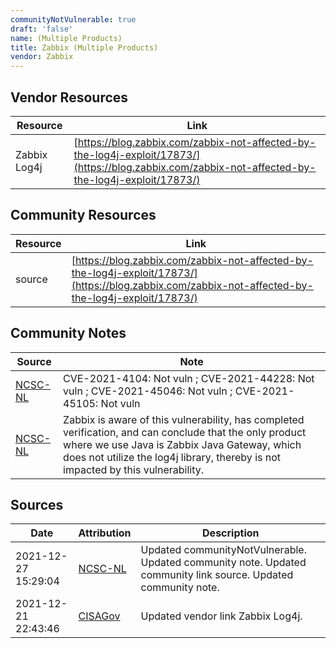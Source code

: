 ```yaml
---
communityNotVulnerable: true
draft: 'false'
name: (Multiple Products)
title: Zabbix (Multiple Products)
vendor: Zabbix
---
```


## Vendor Resources
| Resource | Link |
| --- | --- |
| Zabbix Log4j | [https://blog.zabbix.com/zabbix-not-affected-by-the-log4j-exploit/17873/](https://blog.zabbix.com/zabbix-not-affected-by-the-log4j-exploit/17873/) |

## Community Resources
| Resource | Link |
| --- | --- |
| source | [https://blog.zabbix.com/zabbix-not-affected-by-the-log4j-exploit/17873/](https://blog.zabbix.com/zabbix-not-affected-by-the-log4j-exploit/17873/) |

## Community Notes
| Source | Note |
| --- | --- |
| [NCSC-NL](https://github.com/NCSC-NL/log4shell/blob/main/software/README.md) | CVE-2021-4104: Not vuln ; CVE-2021-44228: Not vuln ; CVE-2021-45046: Not vuln ; CVE-2021-45105: Not vuln </ul> |
| [NCSC-NL](https://github.com/NCSC-NL/log4shell/blob/main/software/README.md) | Zabbix is aware of this vulnerability, has completed verification, and can conclude that the only product where we use Java is Zabbix Java Gateway, which does not utilize the log4j library, thereby is not impacted by this vulnerability. |

## Sources
| Date | Attribution | Description |
| --- | --- | --- |
| 2021-12-27 15:29:04 | [NCSC-NL](https://github.com/NCSC-NL/log4shell/blob/main/software/README.md) | Updated communityNotVulnerable. Updated community note. Updated community link source. Updated community note.  |
| 2021-12-21 22:43:46 | [CISAGov](https://raw.githubusercontent.com/cisagov/log4j-affected-db/develop/README.md) | Updated vendor link Zabbix Log4j.  |
